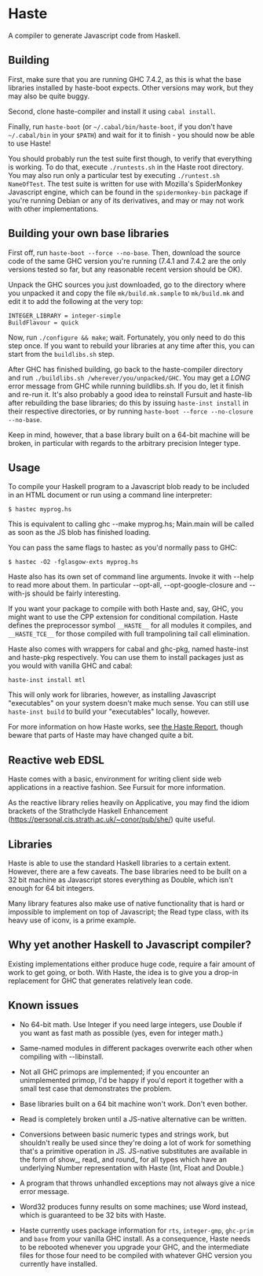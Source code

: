Haste
=====

A compiler to generate Javascript code from Haskell.


Building
--------

First, make sure that you are running GHC 7.4.2, as this is what the base
libraries installed by haste-boot expects. Other versions may work, but they
may also be quite buggy.

Second, clone haste-compiler and install it using `cabal install`.

Finally, run `haste-boot` (or `~/.cabal/bin/haste-boot`, if you don't have
`~/.cabal/bin` in your `$PATH`) and wait for it to finish - you should now be
able to use Haste!

You should probably run the test suite first though, to verify that everything
is working. To do that, execute `./runtests.sh` in the Haste root directory.
You may also run only a particular test by executing `./runtest.sh NameOfTest`.
The test suite is written for use with Mozilla's SpiderMonkey Javascript engine,
which can be found in the `spidermonkey-bin` package if you're running Debian or
any of its derivatives, and may or may not work with other implementations.


Building your own base libraries
--------------------------------

First off, run `haste-boot --force --no-base`.
Then, download the source code of the same GHC version you're running
(7.4.1 and 7.4.2 are the only versions tested so far, but any reasonable recent
version should be OK).

Unpack the GHC sources you just downloaded, go to the directory where you
unpacked it and copy the file `mk/build.mk.sample` to `mk/build.mk` and edit
it to add the following at the very top:

    INTEGER_LIBRARY = integer-simple
    BuildFlavour = quick

Now, run `./configure && make`; wait. Fortunately, you only need to do this step
once. If you want to rebuild your libraries at any time after this, you can
start from the `buildlibs.sh` step.

After GHC has finished building, go back to the haste-compiler directory and
run `./buildlibs.sh /wherever/you/unpacked/GHC`. You may get a _LONG_ error
message from GHC while running buildlibs.sh. If you do, let it finish and
re-run it. It's also probably a good idea to reinstall Fursuit and haste-lib
after rebuilding the base libraries; do this by issuing `haste-inst install`
in their respective directories, or by running
`haste-boot --force --no-closure --no-base`.

Keep in mind, however, that a base library built on a 64-bit machine will be
broken, in particular with regards to the arbitrary precision Integer type.


Usage
-----

To compile your Haskell program to a Javascript blob ready to be included in an
HTML document or run using a command line interpreter:

    $ hastec myprog.hs

This is equivalent to calling ghc --make myprog.hs; Main.main will be called
as soon as the JS blob has finished loading.

You can pass the same flags to hastec as you'd normally pass to GHC:

    $ hastec -O2 -fglasgow-exts myprog.hs

Haste also has its own set of command line arguments. Invoke it with --help to
read more about them. In particular --opt-all, --opt-google-closure and
--with-js should be fairly interesting.

If you want your package to compile with both Haste and, say, GHC, you might
want to use the CPP extension for conditional compilation. Haste defines the
preprocessor symbol `__HASTE__` for all modules it compiles, and `__HASTE_TCE__`
for those compiled with full trampolining tail call elimination.

Haste also comes with wrappers for cabal and ghc-pkg, named haste-inst and
haste-pkg respectively. You can use them to install packages just as you would
with vanilla GHC and cabal:

    haste-inst install mtl

This will only work for libraries, however, as installing Javascript
"executables" on your system doesn't make much sense. You can still use
`haste-inst build` to build your "executables" locally, however.

For more information on how Haste works, see
[the Haste Report](http://ekblad.cc/hastereport.pdf "Haste Report"),
though beware that parts of Haste may have changed quite a bit.


Reactive web EDSL
-----------------

Haste comes with a basic, environment for writing client side web applications
in a reactive fashion. See Fursuit for more information.

As the reactive library relies heavily on Applicative, you may find the idiom
brackets of the Strathclyde Haskell Enhancement
(https://personal.cis.strath.ac.uk/~conor/pub/she/) quite useful.


Libraries
---------

Haste is able to use the standard Haskell libraries to a certain extent.
However, there are a few caveats. The base libraries need to be built on a 32
bit machine as Javascript stores everything as Double, which isn't enough for
64 bit integers.

Many library features also make use of native functionality that is hard or
impossible to implement on top of Javascript; the Read type class, with its
heavy use of iconv, is a prime example.


Why yet another Haskell to Javascript compiler?
-----------------------------------------------

Existing implementations either produce huge code, require a fair amount of
work to get going, or both. With Haste, the idea is to give you a drop-in
replacement for GHC that generates relatively lean code.


Known issues
------------

* No 64-bit math. Use Integer if you need large integers, use Double if you
  want as fast math as possible (yes, even for integer math.)

* Same-named modules in different packages overwrite each other when compiling
  with --libinstall.

* Not all GHC primops are implemented; if you encounter an unimplemented
  primop, I'd be happy if you'd report it together with a small test case that
  demonstrates the problem.

* Base libraries built on a 64 bit machine won't work. Don't even bother.

* Read is completely broken until a JS-native alternative can be written.

* Conversions between basic numeric types and strings work, but shouldn't
  really be used since they're doing a lot of work for something that's
  a primitive operation in JS. JS-native substitutes are available in the form
  of show_, read_ and round_ for all types which have an underlying Number
  representation with Haste (Int, Float and Double.)

* A program that throws unhandled exceptions may not always give a nice error
  message.

* Word32 produces funny results on some machines; use Word instead, which is
  guaranteed to be 32 bits with Haste.

* Haste currently uses package information for `rts`, `integer-gmp`, `ghc-prim`
  and `base` from your vanilla GHC install. As a consequence, Haste needs to be
  rebooted whenever you upgrade your GHC, and the intermediate files for those
  four need to be compiled with whatever GHC version you currently have
  installed.
